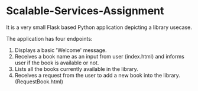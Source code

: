 # Scalable-Services-Assignment

It is a very small Flask based Python application depicting a library usecase.

The application has four endpoints:
1. Displays a basic 'Welcome' message.
2. Receives a book name as an input from user (index.html) and informs user if the book is available or not.
3. Lists all the books currently available in the library.
4. Receives a request from the user to add a new book into the library. (RequestBook.html)

